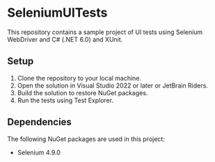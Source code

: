# SeleniumUITests
This repository contains a sample project of UI tests using Selenium WebDriver and C# (.NET 6.0) and XUnit.

## Setup

1. Clone the repository to your local machine.
2. Open the solution in Visual Studio 2022 or later or JetBrain Riders.
3. Build the solution to restore NuGet packages.
4. Run the tests using Test Explorer.

## Dependencies
The following NuGet packages are used in this project:
* Selenium 4.9.0
